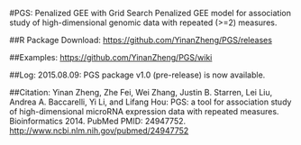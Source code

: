#PGS: Penalized GEE with Grid Search
Penalized GEE model for association study of high-dimensional genomic data with repeated (>=2) measures. 

##R Package Download:
https://github.com/YinanZheng/PGS/releases

##Examples:
https://github.com/YinanZheng/PGS/wiki

##Log:
2015.08.09: PGS package v1.0 (pre-release) is now available. 

##Citation:
Yinan Zheng, Zhe Fei, Wei Zhang, Justin B. Starren, Lei Liu, Andrea A. Baccarelli,
Yi Li, and Lifang Hou: PGS: a tool for association study of high-dimensional microRNA expression data with repeated measures. Bioinformatics 2014. PubMed PMID: 24947752.
http://www.ncbi.nlm.nih.gov/pubmed/24947752



